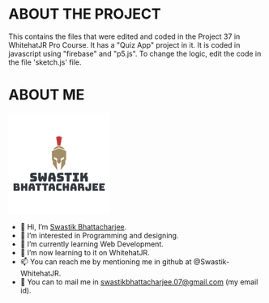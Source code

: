 # ABOUT THE PROJECT
This contains the files that were edited and coded in the Project 37 in WhitehatJR Pro Course. It has a "Quiz App" project in it. It is coded in javascript using "firebase" and "p5.js". To change the logic, edit the code in the file 'sketch.js' file.


# ABOUT ME

![My Image](https://github.com/Swastik-WhitehatJR/Class-23/blob/main/swastik.png)

- 👋 Hi, I’m [Swastik Bhattacharjee](https://github.com/Swastik-WhitehatJR).
- 👀 I’m interested in Programming and designing.
- 🌱 I’m currently learning Web Development.
- 💞️ I’m now learning to it on WhitehatJR.
- 📫 You can reach me by mentioning me in github at @Swastik-WhitehatJR.
- 💌 You can to mail me in swastikbhattacharjee.07@gmail.com (my email id).
